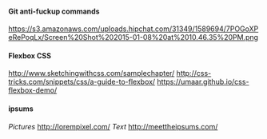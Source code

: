 #### Git anti-fuckup commands
https://s3.amazonaws.com/uploads.hipchat.com/31349/1589694/7POGoXPeRePoqLx/Screen%20Shot%202015-01-08%20at%2010.46.35%20PM.png

#### Flexbox CSS
http://www.sketchingwithcss.com/samplechapter/
http://css-tricks.com/snippets/css/a-guide-to-flexbox/
https://umaar.github.io/css-flexbox-demo/

#### ipsums
*Pictures*
http://lorempixel.com/
*Text*
http://meettheipsums.com/